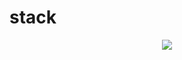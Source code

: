 # stack

<div align='center'>
  <img src='https://github.com/phferreira/assets/blob/master/images/stack.png'/>
</div<
